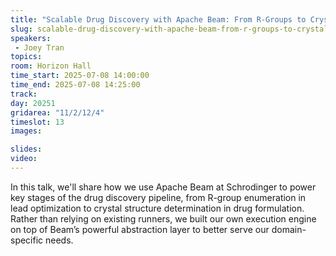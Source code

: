 ```yaml
---
title: "Scalable Drug Discovery with Apache Beam: From R-Groups to Crystal Structures"
slug: scalable-drug-discovery-with-apache-beam-from-r-groups-to-crystal-structures
speakers:
 - Joey Tran
topics:
room: Horizon Hall
time_start: 2025-07-08 14:00:00
time_end: 2025-07-08 14:25:00
track: 
day: 20251
gridarea: "11/2/12/4"
timeslot: 13
images: 

slides:
video:
---
```


In this talk, we'll share how we use Apache Beam at Schrodinger to power key stages of the drug discovery pipeline, from R-group enumeration in lead optimization to crystal structure determination in drug formulation. Rather than relying on existing runners, we built our own execution engine on top of Beam’s powerful abstraction layer to better serve our domain-specific needs.